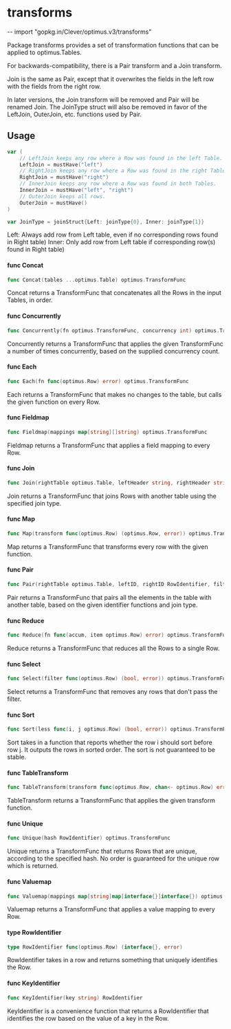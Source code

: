 # transforms
--
    import "gopkg.in/Clever/optimus.v3/transforms"

Package transforms provides a set of transformation functions that can be
applied to optimus.Tables.

For backwards-compatibility, there is a Pair transform and a Join transform.

Join is the same as Pair, except that it overwrites the fields in the left row
with the fields from the right row.

In later versions, the Join transform will be removed and Pair will be renamed
Join. The JoinType struct will also be removed in favor of the LeftJoin,
OuterJoin, etc. functions used by Pair.

## Usage

```go
var (
	// LeftJoin keeps any row where a Row was found in the left Table.
	LeftJoin = mustHave("left")
	// RightJoin keeps any row where a Row was found in the right Table.
	RightJoin = mustHave("right")
	// InnerJoin keeps any row where a Row was found in both Tables.
	InnerJoin = mustHave("left", "right")
	// OuterJoin keeps all rows.
	OuterJoin = mustHave()
)
```

```go
var JoinType = joinStruct{Left: joinType{0}, Inner: joinType{1}}
```
Left: Always add row from Left table, even if no corresponding rows found in
Right table) Inner: Only add row from Left table if corresponding row(s) found
in Right table)

#### func  Concat

```go
func Concat(tables ...optimus.Table) optimus.TransformFunc
```
Concat returns a TransformFunc that concatenates all the Rows in the input
Tables, in order.

#### func  Concurrently

```go
func Concurrently(fn optimus.TransformFunc, concurrency int) optimus.TransformFunc
```
Concurrently returns a TransformFunc that applies the given TransformFunc a
number of times concurrently, based on the supplied concurrency count.

#### func  Each

```go
func Each(fn func(optimus.Row) error) optimus.TransformFunc
```
Each returns a TransformFunc that makes no changes to the table, but calls the
given function on every Row.

#### func  Fieldmap

```go
func Fieldmap(mappings map[string][]string) optimus.TransformFunc
```
Fieldmap returns a TransformFunc that applies a field mapping to every Row.

#### func  Join

```go
func Join(rightTable optimus.Table, leftHeader string, rightHeader string, join joinType) optimus.TransformFunc
```
Join returns a TransformFunc that joins Rows with another table using the
specified join type.

#### func  Map

```go
func Map(transform func(optimus.Row) (optimus.Row, error)) optimus.TransformFunc
```
Map returns a TransformFunc that transforms every row with the given function.

#### func  Pair

```go
func Pair(rightTable optimus.Table, leftID, rightID RowIdentifier, filterFn func(optimus.Row) (bool, error)) optimus.TransformFunc
```
Pair returns a TransformFunc that pairs all the elements in the table with
another table, based on the given identifier functions and join type.

#### func  Reduce

```go
func Reduce(fn func(accum, item optimus.Row) error) optimus.TransformFunc
```
Reduce returns a TransformFunc that reduces all the Rows to a single Row.

#### func  Select

```go
func Select(filter func(optimus.Row) (bool, error)) optimus.TransformFunc
```
Select returns a TransformFunc that removes any rows that don't pass the filter.

#### func  Sort

```go
func Sort(less func(i, j optimus.Row) (bool, error)) optimus.TransformFunc
```
Sort takes in a function that reports whether the row i should sort before row
j. It outputs the rows in sorted order. The sort is not guaranteed to be stable.

#### func  TableTransform

```go
func TableTransform(transform func(optimus.Row, chan<- optimus.Row) error) optimus.TransformFunc
```
TableTransform returns a TransformFunc that applies the given transform
function.

#### func  Unique

```go
func Unique(hash RowIdentifier) optimus.TransformFunc
```
Unique returns a TransformFunc that returns Rows that are unique, according to
the specified hash. No order is guaranteed for the unique row which is returned.

#### func  Valuemap

```go
func Valuemap(mappings map[string]map[interface{}]interface{}) optimus.TransformFunc
```
Valuemap returns a TransformFunc that applies a value mapping to every Row.

#### type RowIdentifier

```go
type RowIdentifier func(optimus.Row) (interface{}, error)
```

RowIdentifier takes in a row and returns something that uniquely identifies the
Row.

#### func  KeyIdentifier

```go
func KeyIdentifier(key string) RowIdentifier
```
KeyIdentifier is a convenience function that returns a RowIdentifier that
identifies the row based on the value of a key in the Row.
